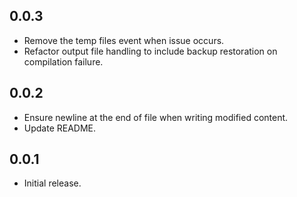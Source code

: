 ## 0.0.3

* Remove the temp files event when issue occurs.
* Refactor output file handling to include backup restoration on compilation failure.

## 0.0.2

* Ensure newline at the end of file when writing modified content.
* Update README.

## 0.0.1

* Initial release.
